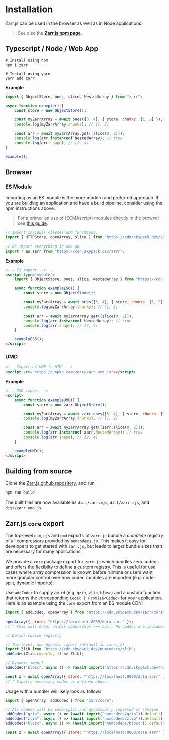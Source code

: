 # Installation

Zarr.js can be used in the browser as well as in Node applications.

> See also the [**Zarr.js npm page**](https://www.npmjs.com/package/zarr).


## Typescript / Node / Web App

```shell
# Install using npm
npm i zarr

# Install using yarn
yarn add zarr
```

**Example**
```javascript
import { ObjectStore, ones, slice, NestedArray } from "zarr";

async function example() {
    const store = new ObjectStore();

    const myZarrArray = await ones([3, 4], { store, chunks: [1, 2] });
    console.log(myZarrArray.chunks); // [1, 2]

    const arr = await myZarrArray.get([slice(0, 2)]);
    console.log(arr instanceof NestedArray); // true
    console.log(arr.shape); // [2, 4]
}

example();
```

## Browser

### ES Module

Importing as an ES module is the more modern and preferred approach. If you are building an application and have a build pipeline, consider using the npm instructions above.

> For a primer on use of (ECMAscript) modules directly in the browser see [this guide](https://developer.mozilla.org/en-US/docs/Web/JavaScript/Guide/Modules).

```js
// Import invidual classes and functions.
import { HTTPStore, openArray, slice } from "https://cdn/skypack.dev/zarr";

// Or import everything in one go
import * as zarr from "https://cdn.skypack.dev/zarr";
```

**Example**
```html
<!-- ES import -->
<script type="module">
    import { ObjectStore, ones, slice, NestedArray } from "https://cdn.skypack.dev/zarr";

    async function exampleES6() {
        const store = new ObjectStore();

        const myZarrArray = await ones([3, 4], { store, chunks: [1, 2] });
        console.log(myZarrArray.chunks); // [1, 2]

        const arr = await myZarrArray.get([slice(0, 2)]);
        console.log(arr instanceof NestedArray); // true
        console.log(arr.shape); // [2, 4]
    }

    exampleES6();
</script>
```

### UMD

```html
<!-- Import as UMD in HTML -->
<script src="https://unpkg.com/zarr/zarr.umd.js"></script>
```
**Example**
```html
<!-- UMD import -->
<script>
    async function exampleUMD() {
        const store = new zarr.ObjectStore();

        const myZarrArray = await zarr.ones([3, 4], { store, chunks: [1, 2] });
        console.log(myZarrArray.chunks); // [1, 2]

        const arr = await myZarrArray.get([zarr.slice(0, 2)]);
        console.log(arr instanceof zarr.NestedArray); // true
        console.log(arr.shape); // [2, 4]
    }

    exampleUMD();
</script>
```


## Building from source
Clone the [Zarr.js github repository](https://github.com/gzuidhof/zarr.js), and run
```bash
npm run build
```

The built files are now available as `dist/zarr.mjs`, `dist/zarr.cjs`, and `dist/zarr.umd.js`.

## Zarr.js `core` export
The top-level `esm`, `cjs` and `umd` exports of `zarr.js` bundle a _complete_ registry
of all compressors provided by `numcodecs.js`. This makes it easy for developers to
get started with `zarr.js`, but leads to larger bundle sizes than are necessary for
many applications. 

We provide a `core` package export for `zarr.js` which bundles _zero_ codecs and
offers the flexibilty to define a custom registry. This is useful for use cases where
array compression is known before runtime or users want more granular control over how 
codec modules are imported (e.g. code-split, dynamic imports).

Use `addCodec` to supply an `id` (e.g. `gzip`, `zlib`, `blosc`) and a custom function
that returns the corresponding `Codec | Promise<Codec>` for your application. Here
is an example using the `core` export from an ES module CDN: 

```javascript
import { addCodec, openArray } from "https://cdn.skypack.dev/zarr/core";

openArray({ store: "https://localhost:8000/data.zarr" });
// ^ This will error unless compressor === null. No codecs are included in the core export.

// Define custom registry

// Top-level, non-dynamic import (default in zarr.js)
import Zlib from "https://cdn.skypack.dev/numcodecs/zlib"; 
addCodec(Zlib.codecId, () => Zlib);

// Dynamic import 
addCodec("blosc", async () => (await import("https://cdn.skypack.dev/numcodecs/blosc")).default);

const z = await openArray({ store: "https://localhost:8000/data.zarr" });
// ^ Imports necessary codec as defined above
```

Usage with a bundler will likely look as follows:

```javascript
import { openArray, addCodec } from "zarr/core";

// All codecs will be code-split and dynamically imported at runtime
addCodec("gzip", async () => (await import("numcodecs/gzip")).default);
addCodec("zlib", async () => (await import("numcodecs/zlib")).default);
addCodec("blosc", async () => (await import("numcodecs/blosc")).default);

const z = await openArray({ store: "https://localhost:8000/data.zarr" });
```
